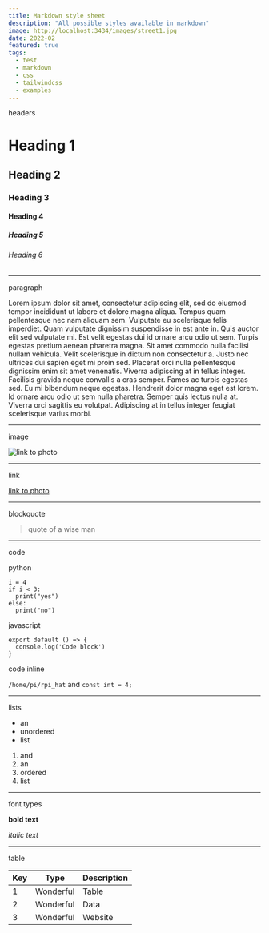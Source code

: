 ```yaml
---
title: Markdown style sheet
description: "All possible styles available in markdown"
image: http://localhost:3434/images/street1.jpg
date: 2022-02
featured: true
tags:
  - test
  - markdown
  - css
  - tailwindcss
  - examples
---
```


headers
# Heading 1
## Heading 2
### Heading 3
#### Heading 4
##### Heading 5
###### Heading 6

---

paragraph

Lorem ipsum dolor sit amet, consectetur adipiscing elit, sed do eiusmod tempor incididunt ut labore et dolore magna aliqua. Tempus quam pellentesque nec nam aliquam sem. Vulputate eu scelerisque felis imperdiet. Quam vulputate dignissim suspendisse in est ante in. Quis auctor elit sed vulputate mi. Est velit egestas dui id ornare arcu odio ut sem. Turpis egestas pretium aenean pharetra magna. Sit amet commodo nulla facilisi nullam vehicula. Velit scelerisque in dictum non consectetur a. Justo nec ultrices dui sapien eget mi proin sed. Placerat orci nulla pellentesque dignissim enim sit amet venenatis. Viverra adipiscing at in tellus integer. Facilisis gravida neque convallis a cras semper. Fames ac turpis egestas sed. Eu mi bibendum neque egestas. Hendrerit dolor magna eget est lorem. Id ornare arcu odio ut sem nulla pharetra. Semper quis lectus nulla at. Viverra orci sagittis eu volutpat. Adipiscing at in tellus integer feugiat scelerisque varius morbi.

---

image

![link to photo](http://localhost:3434/images/hands.jpg)

---

link

[link to photo](http://localhost:3434/images/hands.jpg)

---

blockquote

> quote of a wise man

---

code

python
```python[file.py]{4-6,7} meta-info=val
i = 4
if i < 3:
  print("yes")
else:
  print("no")
```

javascript
```javascript[file.js]{4-6,7} meta-info=val
export default () => {
  console.log('Code block')
}
```

code inline

`/home/pi/rpi_hat` and `const int = 4;`

---

lists

- an
- unordered
- list

1. and
2. an
3. ordered
4. list

---

font types

**bold text**

_italic text_

---

table


| Key   | Type      | Description   |
|-------|-----------|---------------|
| 1     | Wonderful | Table         |
| 2     | Wonderful | Data          |
| 3     | Wonderful | Website       |


